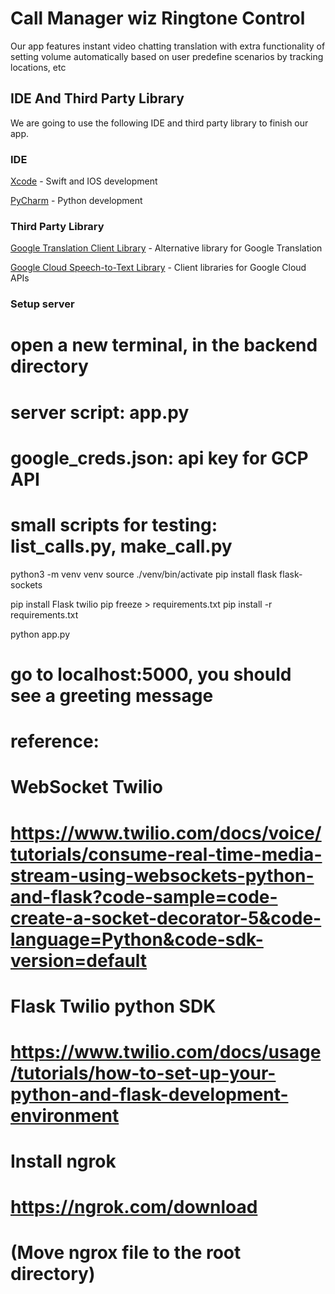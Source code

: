 # Call Manager wiz Ringtone Control

Our app features instant video chatting translation with extra functionality of setting volume automatically based on user predefine scenarios by tracking locations, etc


## IDE And Third Party Library

We are going to use the following IDE and third party library to finish our app.

### IDE

[Xcode](https://developer.apple.com/xcode/) - Swift and IOS development

[PyCharm](https://www.jetbrains.com/pycharm/) - Python development

### Third Party Library

[Google Translation Client Library](https://cloud.google.com/translate/docs/reference/libraries/v3/overview-v3) - Alternative library for Google Translation

[Google Cloud Speech-to-Text Library](https://cloud.google.com/speech-to-text/docs/reference/libraries) - Client libraries for Google Cloud APIs

### Setup server
# open a new terminal, in the backend directory
# server script: app.py
# google_creds.json: api key for GCP API
# small scripts for testing: list_calls.py, make_call.py
python3 -m venv venv
source ./venv/bin/activate
pip install flask flask-sockets

pip install Flask twilio
pip freeze > requirements.txt
pip install -r requirements.txt

python app.py 
# go to localhost:5000, you should see a greeting message

# reference:
# WebSocket Twilio
# https://www.twilio.com/docs/voice/tutorials/consume-real-time-media-stream-using-websockets-python-and-flask?code-sample=code-create-a-socket-decorator-5&code-language=Python&code-sdk-version=default

# Flask Twilio python SDK
# https://www.twilio.com/docs/usage/tutorials/how-to-set-up-your-python-and-flask-development-environment

# Install ngrok
# https://ngrok.com/download
# (Move ngrox file to the root directory)







